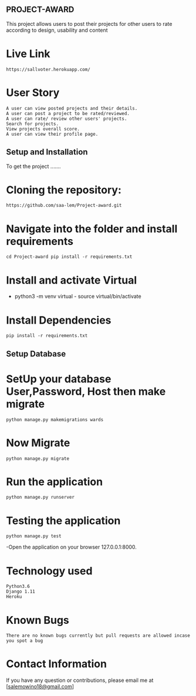 ## PROJECT-AWARD

This project allows users to post their projects for other users to rate according to design, usability and content
# Live Link
    https://sallvoter.herokuapp.com/

 # User Story

    A user can view posted projects and their details.
    A user can post a project to be rated/reviewed.
    A user can rate/ review other users' projects.
    Search for projects.
    View projects overall score.
    A user can view their profile page.

## Setup and Installation

 To get the project .......
# Cloning the repository:

    https://github.com/saa-lem/Project-award.git

# Navigate into the folder and install requirements

    cd Project-award pip install -r requirements.txt 

 # Install and activate Virtual

- python3 -m venv virtual - source virtual/bin/activate

 # Install Dependencies

    pip install -r requirements.txt 

 ## Setup Database

 # SetUp your database User,Password, Host then make migrate

    python manage.py makemigrations wards

# Now Migrate

    python manage.py migrate 

# Run the application

    python manage.py runserver 

# Testing the application

    python manage.py test 

-Open the application on your browser 127.0.0.1:8000.

# Technology used

    Python3.6
    Django 1.11
    Heroku

# Known Bugs

    There are no known bugs currently but pull requests are allowed incase you spot a bug

# Contact Information

If you have any question or contributions, please email me at [salemowino18@gmail.com]